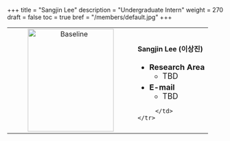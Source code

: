 +++
title = "Sangjin Lee"
description = "Undergraduate Intern"
weight = 270
draft = false
toc = true
bref = "/members/default.jpg"
+++

<table>
    <tr>
       <td width="280" align="center" valign="top">
          <img alt="Baseline" width="200px" height="240" src="/members/default.jpg">
       </td>
       <td>
            <h4>Sangjin Lee (이상진)</h4>
            <ul class="member_info">
                <li style="font-size: 18px"><b>Research Area</b>
                    <ul class="interest">
                        <li style="margin-bottom: 5px">TBD</li>
                    </ul>
                </li>
                <li style="font-size: 18px"><b>E-mail</b>
                    <ul>
                        <li style="margin-bottom: 5px">TBD</li>
                    </ul>
                </li>
            </ul>
            
         </td>
    </tr>
</table>